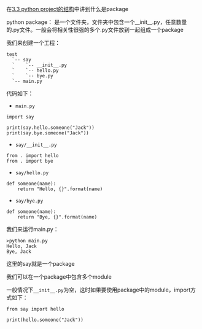 在[3.3 python project的结构](../basic/program_structure.md)中讲到什么是package

python package： 是一个文件夹，文件夹中包含一个__init__.py，任意数量的.py文件。一般会将相关性很强的多个.py文件放到一起组成一个package

我们来创建一个工程：
```
test
  `-- say
  `    `-- __init__.py
  `    `-- hello.py
  `    `-- bye.py
  `-- main.py
```

代码如下：
- ```main.py```
```
import say

print(say.hello.someone("Jack"))
print(say.bye.someone("Jack"))

```
- ```say/__init__.py```
```
from . import hello
from . import bye

```
- ```say/hello.py```
```
def someone(name):
    return "Hello, {}".format(name)

```
- ```say/bye.py```
```
def someone(name):
    return "Bye, {}".format(name)

```

我们来运行main.py：
```
>python main.py
Hello, Jack
Bye, Jack
```

这里的say就是一个package

我们可以在一个package中包含多个module

一般情况下```__init__.py```为空，这时如果要使用package中的module，import方式如下：
```
from say import hello

print(hello.someone("Jack"))

```
